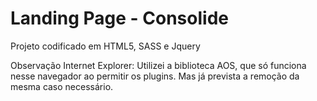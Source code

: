 # Landing Page - Consolide

Projeto codificado em HTML5, SASS e Jquery

Observação Internet Explorer:
Utilizei a biblioteca AOS, que só funciona nesse navegador ao permitir os plugins.
Mas já prevista a remoção da mesma caso necessário.